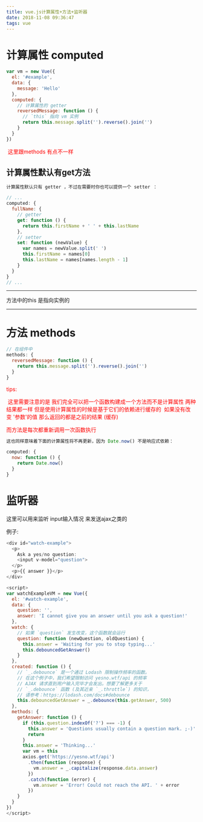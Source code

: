 ```yaml
---
title: vue.js计算属性+方法+监听器
date: 2018-11-08 09:36:47
tags: vue
---
```

# 计算属性 computed

```javascript
var vm = new Vue({
  el: '#example',
  data: {
    message: 'Hello'
  },
  computed: {
    // 计算属性的 getter
    reversedMessage: function () {
      // `this` 指向 vm 实例
      return this.message.split('').reverse().join('')
    }
  }
})
```

​     <font color="red">这里跟methods 有点不一样 </font>

<!--more-->

## 计算属性默认有get方法



```javascript
计算属性默认只有 getter ，不过在需要时你也可以提供一个 setter ：

// ...
computed: {
  fullName: {
    // getter
    get: function () {
      return this.firstName + ' ' + this.lastName
    },
    // setter
    set: function (newValue) {
      var names = newValue.split(' ')
      this.firstName = names[0]
      this.lastName = names[names.length - 1]
    }
  }
}
// ...
```



---

 方法中的this 是指向实例的

---

  

# 方法 methods

```javascript
// 在组件中
methods: {
  reversedMessage: function () {
    return this.message.split('').reverse().join('')
  }
}
```

<font color="red">tips: </font>  

<font color="red"> 这里需要注意的是 我们完全可以把一个函数构建成一个方法而不是计算属性 两种结果都一样 但是使用计算属性的时候是基于它们的依赖进行缓存的  如果没有改变 '参数'的值 那么返回的都是之前的结果 (缓存)    

而方法是每次都重新调用一次函数执行</font>  



```javascript
这也同样意味着下面的计算属性将不再更新，因为 Date.now() 不是响应式依赖：

computed: {
  now: function () {
    return Date.now()
  }
}
```

# 监听器

 这里可以用来监听 input输入情况 来发送ajax之类的



例子:

```javascript
<div id="watch-example">
  <p>
    Ask a yes/no question:
    <input v-model="question">
  </p>
  <p>{{ answer }}</p>
</div>

<script>
var watchExampleVM = new Vue({
  el: '#watch-example',
  data: {
    question: '',
    answer: 'I cannot give you an answer until you ask a question!'
  },
  watch: {
    // 如果 `question` 发生改变，这个函数就会运行
    question: function (newQuestion, oldQuestion) {
      this.answer = 'Waiting for you to stop typing...'
      this.debouncedGetAnswer()
    }
  },
  created: function () {
    // `_.debounce` 是一个通过 Lodash 限制操作频率的函数。
    // 在这个例子中，我们希望限制访问 yesno.wtf/api 的频率
    // AJAX 请求直到用户输入完毕才会发出。想要了解更多关于
    // `_.debounce` 函数 (及其近亲 `_.throttle`) 的知识，
    // 请参考：https://lodash.com/docs#debounce
    this.debouncedGetAnswer = _.debounce(this.getAnswer, 500)
  },
  methods: {
    getAnswer: function () {
      if (this.question.indexOf('?') === -1) {
        this.answer = 'Questions usually contain a question mark. ;-)'
        return
      }
      this.answer = 'Thinking...'
      var vm = this
      axios.get('https://yesno.wtf/api')
        .then(function (response) {
          vm.answer = _.capitalize(response.data.answer)
        })
        .catch(function (error) {
          vm.answer = 'Error! Could not reach the API. ' + error
        })
    }
  }
})
</script>

```


